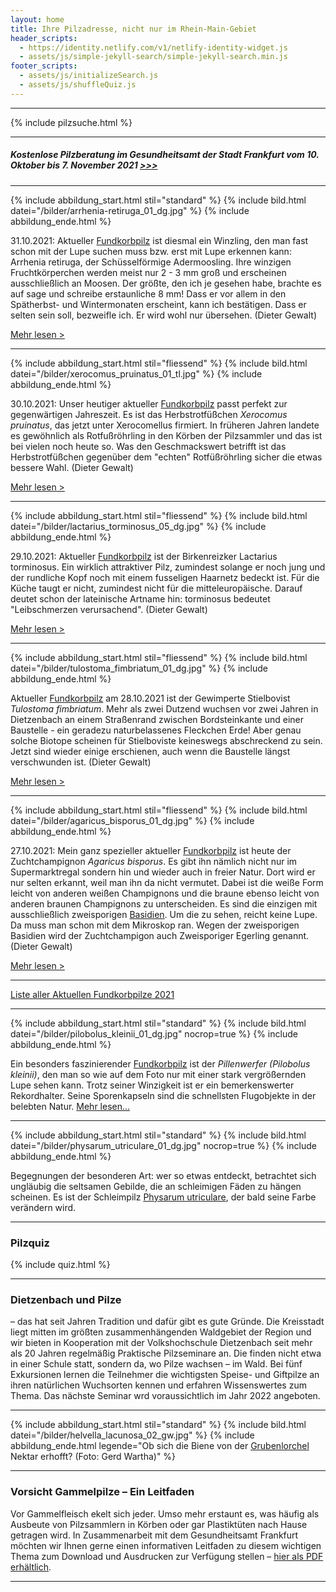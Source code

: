 ```yaml
---
layout: home
title: Ihre Pilzadresse, nicht nur im Rhein-Main-Gebiet
header_scripts:
  - https://identity.netlify.com/v1/netlify-identity-widget.js
  - assets/js/simple-jekyll-search/simple-jekyll-search.min.js
footer_scripts:
  - assets/js/initializeSearch.js
  - assets/js/shuffleQuiz.js
---
```

- - -

{% include pilzsuche.html %}

- - -

##### **Kostenlose Pilzberatung im Gesundheitsamt der Stadt Frankfurt vom 10. Oktober bis 7. November 2021  [\>>>](/pilzberatung)**

- - -

{% include abbildung_start.html stil="standard" %}
{% include bild.html datei="/bilder/arrhenia-retiruga_01_dg.jpg" %}
{% include abbildung_ende.html %}

31.10.2021: Aktueller [Fundkorbpilz](AA "Glossar-") ist diesmal ein Winzling, den man fast schon mit der Lupe suchen muss bzw. erst mit Lupe erkennen kann: Arrhenia retiruga, der Schüsselförmige Adermoosling. Ihre winzigen Fruchtkörperchen werden meist nur 2 - 3 mm groß und erscheinen ausschließlich an Moosen. Der größte, den ich je gesehen habe, brachte es auf sage und schreibe erstaunliche 8 mm! Dass er vor allem in den Spätherbst- und Wintermonaten erscheint, kann ich bestätigen. Dass er selten sein soll, bezweifle ich. Er wird wohl nur übersehen. (Dieter Gewalt)

[Mehr lesen >](/pilze/arrhenia-retiruga-schüsselförmiger-adermoosling)

- - -

{% include abbildung_start.html stil="fliessend" %}
{% include bild.html datei="/bilder/xerocomus_pruinatus_01_tl.jpg" %}
{% include abbildung_ende.html %}

30.10.2021: Unser heutiger aktueller [Fundkorbpilz](AA "Glossar-") passt perfekt zur gegenwärtigen Jahreszeit. Es ist das Herbstrotfüßchen *Xerocomus pruinatus*, das jetzt unter Xerocomellus firmiert. In früheren Jahren landete es gewöhnlich als Rotfußröhrling in den Körben der Pilzsammler und das ist bei vielen noch heute so. Was den Geschmackswert betrifft ist das Herbstrotfüßchen gegenüber dem "echten" Rotfüßröhrling sicher die etwas bessere Wahl. (Dieter Gewalt)

[Mehr lesen >](/pilze/xerocomus-pruinatus-herbstrotfüßchen)

<div style="clear:  both"></div>

- - -

{% include abbildung_start.html stil="fliessend" %}
{% include bild.html datei="/bilder/lactarius_torminosus_05_dg.jpg" %}
{% include abbildung_ende.html %}

29.10.2021: Aktueller [Fundkorbpilz](AA "Glossar-") ist der Birkenreizker Lactarius torminosus. Ein wirklich attraktiver Pilz, zumindest solange er noch jung und der rundliche Kopf noch mit einem fusseligen Haarnetz bedeckt ist. Für die Küche taugt er nicht, zumindest nicht für die mitteleuropäische. Darauf deutet schon der lateinische Artname hin: torminosus bedeutet "Leibschmerzen verursachend". (Dieter Gewalt) 

[Mehr lesen >](/pilze/lactarius-torminosus-birkenreizker-birkenmilchling)

<div style="clear:  both"></div>

- - -

{% include abbildung_start.html stil="fliessend" %}
{% include bild.html datei="/bilder/tulostoma_fimbriatum_01_dg.jpg" %}
{% include abbildung_ende.html %}

Aktueller [Fundkorbpilz](AA "Glossar-") am 28.10.2021 ist der Gewimperte Stielbovist *Tulostoma fimbriatum*. Mehr als zwei Dutzend wuchsen vor zwei Jahren in Dietzenbach an einem Straßenrand zwischen Bordsteinkante und einer Baustelle - ein geradezu naturbelassenes Fleckchen Erde! Aber genau solche Biotope scheinen für Stielboviste keineswegs abschreckend zu sein. Jetzt sind wieder einige erschienen, auch wenn die Baustelle längst verschwunden ist. (Dieter Gewalt)

[Mehr lesen >](/pilze/tulostoma-fimbriatum-gewimperter-stielbovist)

<div style="clear:  both"></div>

- - -

{% include abbildung_start.html stil="fliessend" %}
{% include bild.html datei="/bilder/agaricus_bisporus_01_dg.jpg" %}
{% include abbildung_ende.html %}

27.10.2021:  Mein ganz spezieller aktueller [Fundkorbpilz](AA "Glossar-") ist heute der Zuchtchampignon *Agaricus bisporus*. Es gibt ihn nämlich nicht nur im Supermarktregal sondern hin und wieder  auch in freier Natur. Dort wird er nur selten erkannt, weil man ihn da nicht vermutet. Dabei ist die weiße Form leicht von anderen weißen Champignons und die braune ebenso leicht von anderen braunen Champignons zu unterscheiden. Es sind die einzigen mit ausschließlich zweisporigen [Basidien](Basidien "Glossar"). Um die zu sehen, reicht keine Lupe. Da muss man schon mit dem Mikroskop ran. Wegen der zweisporigen Basidien wird der Zuchtchampigon auch Zweisporiger Egerling genannt. (Dieter Gewalt)

[Mehr lesen >](/pilze/agaricus-bisporus-zucht-champignon)

<div style="clear:  both"></div> 

- - -

[Liste aller Aktuellen Fundkorbpilze 2021](/artikel/liste-aller-aktuellen-fundkorbpilze-2021.html)

- - -

{% include abbildung_start.html stil="standard" %}
{% include bild.html datei="/bilder/pilobolus_kleinii_01_dg.jpg" nocrop=true %}
{% include abbildung_ende.html %}

Ein besonders faszinierender [Fundkorbpilz](AA "Glossar-") ist der *Pillenwerfer (Pilobolus kleinii)*, den man so wie auf dem Foto nur mit einer stark vergrößernden Lupe sehen kann. Trotz seiner Winzigkeit ist er ein bemerkenswerter Rekordhalter. Seine Sporenkapseln sind die schnellsten Flugobjekte in der belebten Natur. [Mehr lesen...](/pilze/pilobolus-kleinii-pillenwerfer)

- - -

{% include abbildung_start.html stil="standard" %}
{% include bild.html datei="/bilder/physarum_utriculare_01_dg.jpg" nocrop=true %}
{% include abbildung_ende.html %}

Begegnungen der besonderen Art: wer so etwas entdeckt, betrachtet sich ungläubig die seltsamen Gebilde, die an schleimigen Fäden zu hängen scheinen. Es ist der Schleimpilz [Physarum utriculare](/pilze/physarum-utriculare-fadenfruchtschleimpilz), der bald seine Farbe verändern wird.

- - -

### Pilzquiz

{% include quiz.html %}

- - -

### Dietzenbach und Pilze

– das hat seit Jahren Tradition und dafür gibt es gute Gründe. Die Kreisstadt liegt mitten im größten zusammenhängenden Waldgebiet der Region und wir bieten in Kooperation mit der Volkshochschule Dietzenbach seit mehr als 20 Jahren regelmäßig Praktische Pilzseminare an. Die finden nicht etwa in einer Schule statt, sondern da, wo Pilze wachsen – im Wald. Bei fünf Exkursionen lernen die Teilnehmer die wichtigsten Speise- und Giftpilze an ihren natürlichen Wuchsorten kennen und erfahren Wissenswertes zum Thema. Das nächste Seminar wrd voraussichtlich im Jahr 2022 angeboten.  

- - -

{% include abbildung_start.html stil="standard" %}
{% include bild.html datei="/bilder/helvella_lacunosa_02_gw.jpg" %}
{% include abbildung_ende.html legende="Ob sich die Biene von der <a href='/pilze/helvella-lacunosa-grubenlorchel'>Grubenlorchel</a> Nektar erhofft?  (Foto: Gerd Wartha)" %}

- - -

### Vorsicht Gammelpilze – Ein Leitfaden

Vor Gammelfleisch ekelt sich jeder. Umso mehr erstaunt es, was häufig als Ausbeute von Pilzsammlern in Körben oder gar Plastiktüten nach Hause getragen wird. In Zusammenarbeit mit dem Gesundheitsamt Frankfurt möchten wir Ihnen gerne einen informativen Leitfaden zu diesem wichtigen Thema zum Download und Ausdrucken zur Verfügung stellen – [hier als PDF erhältlich](/assets/docs/Fundkorb.de-Gammelpilze.pdf).

- - -